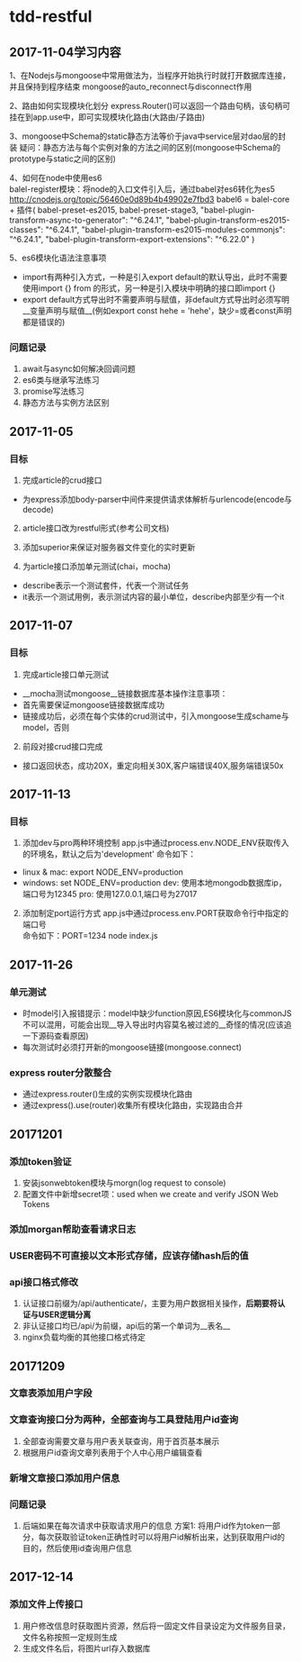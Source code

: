 # tdd-restful
## 2017-11-04学习内容
1、在Nodejs与mongoose中常用做法为，当程序开始执行时就打开数据库连接，并且保持到程序结束
mongoose的auto_reconnect与disconnect作用

2、路由如何实现模块化划分
express.Router()可以返回一个路由句柄，该句柄可挂在到app.use中，即可实现模块化路由(大路由/子路由)

3、mongoose中Schema的static静态方法等价于java中service层对dao层的封装
疑问：静态方法与每个实例对象的方法之间的区别(mongoose中Schema的prototype与static之间的区别)

4、如何在node中使用es6  
balel-register模块：将node的入口文件引入后，通过babel对es6转化为es5
http://cnodejs.org/topic/56460e0d89b4b49902e7fbd3
babel6 = balel-core + 插件(
    babel-preset-es2015, babel-preset-stage3, 
    "babel-plugin-transform-async-to-generator": "^6.24.1",
    "babel-plugin-transform-es2015-classes": "^6.24.1",
    "babel-plugin-transform-es2015-modules-commonjs": "^6.24.1",
    "babel-plugin-transform-export-extensions": "^6.22.0"
)

5、es6模块化语法注意事项  
- import有两种引入方式，一种是引入export default的默认导出，此时不需要使用import {} from 的形式，另一种是引入模块中明确的接口即import {}
- export default方式导出时不需要声明与赋值，非default方式导出时必须写明__变量声明与赋值__(例如export const hehe = 'hehe'，缺少=或者const声明都是错误的)

### 问题记录
1. await与async如何解决回调问题
2. es6类与继承写法练习
3. promise写法练习
4. 静态方法与实例方法区别

## 2017-11-05
### 目标
1. 完成article的crud接口  
- 为express添加body-parser中间件来提供请求体解析与urlencode(encode与decode)

2. article接口改为restful形式(参考公司文档)

3. 添加superior来保证对服务器文件变化的实时更新

4. 为article接口添加单元测试(chai，mocha)
- describe表示一个测试套件，代表一个测试任务
- it表示一个测试用例，表示测试内容的最小单位，describe内部至少有一个it

## 2017-11-07
### 目标
1. 完成article接口单元测试
- __mocha测试mongoose__链接数据库基本操作注意事项：
- 首先需要保证mongoose链接数据库成功
- 链接成功后，必须在每个实体的crud测试中，引入mongoose生成schame与model，否则

2. 前段对接crud接口完成
- 接口返回状态，成功20X，重定向相关30X,客户端错误40X,服务端错误50x

## 2017-11-13
### 目标
1. 添加dev与pro两种环境控制
app.js中通过process.env.NODE_ENV获取传入的环境名，默认之后为'development'
命令如下：
- linux & mac: export NODE_ENV=production
- windows: set NODE_ENV=production
dev: 使用本地mongodb数据库ip，端口号为12345
pro: 使用127.0.0.1,端口号为27017

2. 添加制定port运行方式
app.js中通过process.env.PORT获取命令行中指定的端口号  
命令如下：PORT=1234 node index.js

## 2017-11-26
### 单元测试
- 时model引入报错提示：model中缺少function原因,ES6模块化与commonJS不可以混用，可能会出现__导入导出时内容莫名被过滤的__奇怪的情况(应该追一下源码查看原因)
- 每次测试时必须打开新的mongoose链接(mongoose.connect)

### express router分散整合
- 通过express.router()生成的实例实现模块化路由
- 通过express().use(router)收集所有模块化路由，实现路由合并

## 20171201
### 添加token验证
1. 安装jsonwebtoken模块与morgn(log request to console)
2. 配置文件中新增secret项：used when we create and verify JSON Web Tokens

### 添加morgan帮助查看请求日志
### USER密码不可直接以文本形式存储，应该存储hash后的值
### api接口格式修改
1. 认证接口前缀为/api/authenticate/，主要为用户数据相关操作，__后期要将认证与USER逻辑分离__
2. 非认证接口均已/api/为前缀，api后的第一个单词为__表名__
3. nginx负载均衡的其他接口格式待定

## 20171209
### 文章表添加用户字段
### 文章查询接口分为两种，全部查询与工具登陆用户id查询
1. 全部查询需要文章与用户表关联查询，用于首页基本展示
2. 根据用户id查询文章列表用于个人中心用户编辑查看

### 新增文章接口添加用户信息

### 问题记录
1. 后端如果在每次请求中获取请求用户的信息
方案1: 将用户id作为token一部分，每次获取验证token正确性时可以将用户id解析出来，达到获取用户id的目的，然后使用id查询用户信息

## 2017-12-14
### 添加文件上传接口
1. 用户修改信息时获取图片资源，然后将一固定文件目录设定为文件服务目录，文件名称按照一定规则生成
2. 生成文件名后，将图片url存入数据库
